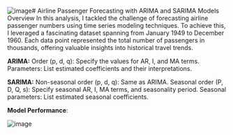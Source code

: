 ![image](https://github.com/Deepakkori45/ARIMA-SARIMA/assets/111627339/42f5d4ac-ea33-4d5e-9be6-beef68e7c59b)#  Airline Passenger Forecasting with ARIMA and SARIMA Models
Overview
In this analysis, I tackled the challenge of forecasting airline passenger numbers using time series modeling techniques. To achieve this, I leveraged a fascinating dataset spanning from January 1949 to December 1960. Each data point represented the total number of passengers in thousands, offering valuable insights into historical travel trends.


**ARIMA:**
Order (p, d, q): Specify the values for AR, I, and MA terms.
Parameters: List estimated coefficients and their interpretations.

**SARIMA:**
Non-seasonal order (p, d, q): Same as ARIMA.
Seasonal order (P, D, Q, s): Specify seasonal AR, I, MA terms, and seasonality period.
Seasonal parameters: List estimated seasonal coefficients.

**Model Performance**:

![image](https://github.com/Deepakkori45/ARIMA-SARIMA/assets/111627339/432a94c8-a665-4b66-8e10-6a0f58f847a7)

